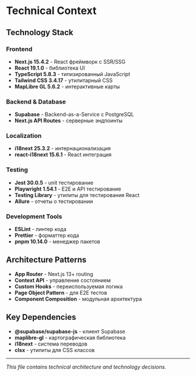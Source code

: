 # Technical Context

## Technology Stack

### Frontend

- **Next.js 15.4.2** - React фреймворк с SSR/SSG
- **React 19.1.0** - библиотека UI
- **TypeScript 5.8.3** - типизированный JavaScript
- **Tailwind CSS 3.4.17** - утилитарный CSS
- **MapLibre GL 5.6.2** - интерактивные карты

### Backend & Database

- **Supabase** - Backend-as-a-Service с PostgreSQL
- **Next.js API Routes** - серверные эндпоинты

### Localization

- **i18next 25.3.2** - интернационализация
- **react-i18next 15.6.1** - React интеграция

### Testing

- **Jest 30.0.5** - unit тестирование
- **Playwright 1.54.1** - E2E и API тестирование
- **Testing Library** - утилиты для тестирования React
- **Allure** - отчеты о тестировании

### Development Tools

- **ESLint** - линтер кода
- **Prettier** - форматтер кода
- **pnpm 10.14.0** - менеджер пакетов

## Architecture Patterns

- **App Router** - Next.js 13+ routing
- **Context API** - управление состоянием
- **Custom Hooks** - переиспользуемая логика
- **Page Object Pattern** - для E2E тестов
- **Component Composition** - модульная архитектура

## Key Dependencies

- **@supabase/supabase-js** - клиент Supabase
- **maplibre-gl** - картографическая библиотека
- **i18next** - система переводов
- **clsx** - утилиты для CSS классов

---

_This file contains technical architecture and technology decisions._
